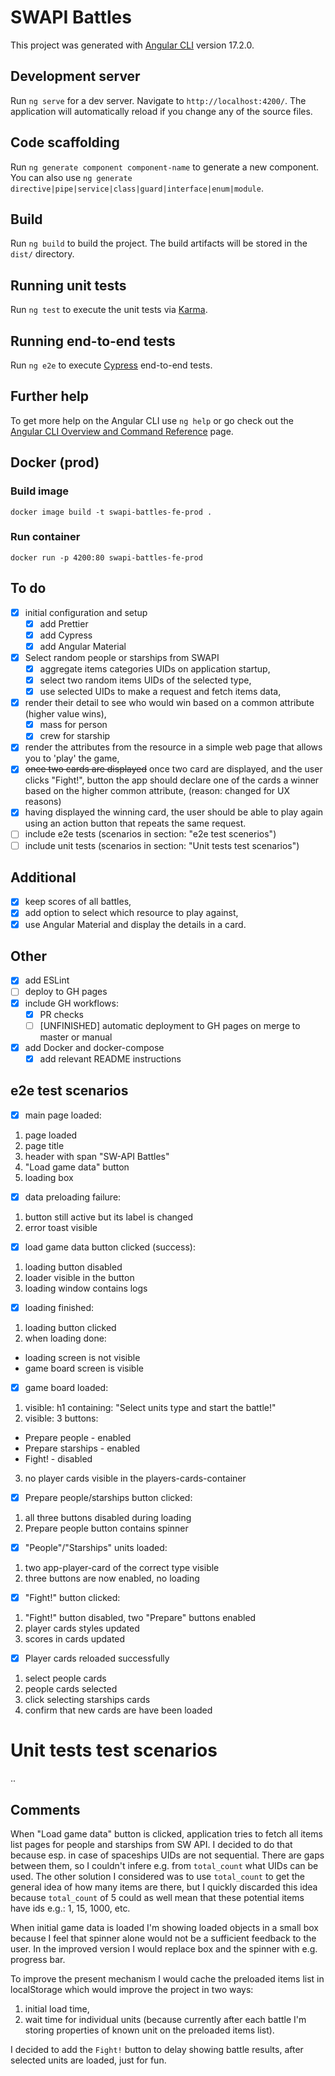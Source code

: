 # SWAPI Battles

This project was generated with [Angular CLI](https://github.com/angular/angular-cli) version 17.2.0.

## Development server

Run `ng serve` for a dev server. Navigate to `http://localhost:4200/`. The application will automatically reload if you change any of the source files.

## Code scaffolding

Run `ng generate component component-name` to generate a new component. You can also use `ng generate directive|pipe|service|class|guard|interface|enum|module`.

## Build

Run `ng build` to build the project. The build artifacts will be stored in the `dist/` directory.

## Running unit tests

Run `ng test` to execute the unit tests via [Karma](https://karma-runner.github.io).

## Running end-to-end tests

Run `ng e2e` to execute [Cypress](https://www.cypress.io/) end-to-end tests.

## Further help

To get more help on the Angular CLI use `ng help` or go check out the [Angular CLI Overview and Command Reference](https://angular.io/cli) page.

## Docker (prod)

### Build image
```shell
docker image build -t swapi-battles-fe-prod .
```

### Run container
```shell
docker run -p 4200:80 swapi-battles-fe-prod
```

## To do
- [x] initial configuration and setup
  - [x] add Prettier
  - [x] add Cypress
  - [x] add Angular Material
- [x] Select random people or starships from SWAPI
  - [x] aggregate items categories UIDs on application startup,
  - [x] select two random items UIDs of the selected type,
  - [x] use selected UIDs to make a request and fetch items data,
- [x] render their detail to see who would win based on a common attribute (higher value wins),
  - [x] mass for person
  - [x] crew for starship
- [x] render the attributes from the resource in a simple web page that allows
   you to 'play' the game,
- [x] ~~once two cards are displayed~~ once two card are displayed, and the user clicks "Fight!", button the app should declare one of the cards a winner based on
   the higher common attribute, (reason: changed for UX reasons)
- [x] having displayed the winning card, the user should be able to play again using an action
   button that repeats the same request.
- [ ] include e2e tests (scenarios in section: "e2e test scenerios")
- [ ] include unit tests (scenarios in section: "Unit tests test scenarios")

## Additional
- [x] keep scores of all battles,
- [x] add option to select which resource to play against,
- [x] use Angular Material and display the details in a card.

## Other
- [x] add ESLint
- [ ] deploy to GH pages
- [x] include GH workflows:
  - [x] PR checks
  - [ ] [UNFINISHED] automatic deployment to GH pages on merge to master or manual
- [x] add Docker and docker-compose
  - [x] add relevant README instructions

## e2e test scenarios
- [x] main page loaded:
1. page loaded
2. page title
3. header with span "SW-API Battles"
4. "Load game data" button
5. loading box

- [x] data preloading failure:
1. button still active but its label is changed
2. error toast visible

- [x] load game data button clicked (success):
1. loading button disabled
2. loader visible in the button
3. loading window contains logs

- [x] loading finished:
1. loading button clicked
2. when loading done:
  - loading screen is not visible
  - game board screen is visible

- [x] game board loaded:
1. visible: h1 containing: "Select units type and start the battle!"
2. visible: 3 buttons:
  - Prepare people - enabled
  - Prepare starships - enabled
  - Fight! - disabled
3. no player cards visible in the players-cards-container

- [x] Prepare people/starships button clicked:
1. all three buttons disabled during loading
2. Prepare people button contains spinner

- [x] "People"/"Starships" units loaded:
1. two app-player-card of the correct type visible
2. three buttons are now enabled, no loading

- [x] "Fight!" button clicked:
1. "Fight!" button disabled, two "Prepare" buttons enabled
2. player cards styles updated
3. scores in cards updated

- [x] Player cards reloaded successfully
1. select people cards
2. people cards selected
3. click selecting starships cards
4. confirm that new cards are have been loaded

# Unit tests test scenarios
..

## Comments
When "Load game data" button is clicked, application tries to fetch all items list pages for people and starships from SW API.
I decided to do that because esp. in case of spaceships UIDs are not sequential. There are gaps between them, so I couldn't infere e.g. from `total_count` what UIDs can be used.
The other solution I considered was to use `total_count` to get the general idea of how many items are there, but I quickly discarded this idea because `total_count` of 5 could as well mean that these potential items have ids e.g.: 1, 15, 1000, etc.

When initial game data is loaded I'm showing loaded objects in a small box because I feel that spinner alone would not be a sufficient feedback to the user.
In the improved version I would replace box and the spinner with e.g. progress bar.

To improve the present mechanism I would cache the preloaded items list in localStorage which would improve the project in two ways:
1. initial load time,
2. wait time for individual units (because currently after each battle I'm storing properties of known unit on the preloaded items list).

I decided to add the `Fight!` button to delay showing battle results, after selected units are loaded, just for fun.
